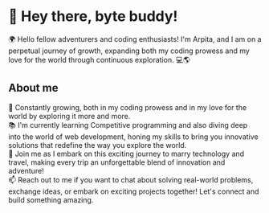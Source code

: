 <h1 align="left"> 👋 Hey there, byte buddy! </h1>
<p align="left"> 🌍 Hello fellow adventurers and coding enthusiasts! I'm Arpita, and I am on a perpetual journey of growth, expanding both my coding prowess and my love for the world through continuous exploration. 💻🌎</p>
<h2 align="left"> About me </h2>
<p align="left"> 🌱 Constantly growing, both in my coding prowess and in my love for the world by exploring it more and more. <br/>
📚 I'm currently learning Competitive programming and also diving deep into the world of web development, honing my skills to bring you innovative solutions that redefine the way you explore the world. <br/>
🌟 Join me as I embark on this exciting journey to marry technology and travel, making every trip an unforgettable blend of innovation and adventure! <br/>
📫 Reach out to me if you want to chat about solving real-world problems, exchange ideas, or embark on exciting projects together! Let's connect and build something amazing.  <br/>
</p>
